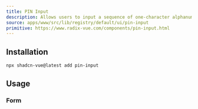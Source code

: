```yaml
---
title: PIN Input
description: Allows users to input a sequence of one-character alphanumeric inputs.
source: apps/www/src/lib/registry/default/ui/pin-input
primitive: https://www.radix-vue.com/components/pin-input.html
---
```


<ComponentPreview name="PinInputDemo" /> 


## Installation

```bash
npx shadcn-vue@latest add pin-input
```

## Usage

### Form

<ComponentPreview name="PinInputFormDemo" /> 
